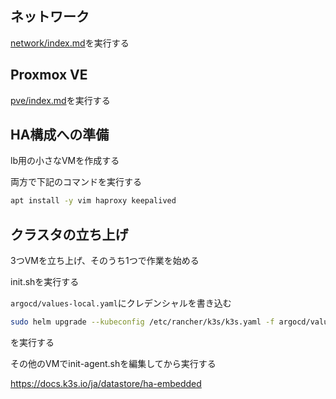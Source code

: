 ## ネットワーク

[network/index.md](network/index.md)を実行する

## Proxmox VE

[pve/index.md](pve/index.md)を実行する

## HA構成への準備

lb用の小さなVMを作成する

両方で下記のコマンドを実行する

```bash
apt install -y vim haproxy keepalived
```



## クラスタの立ち上げ

3つVMを立ち上げ、そのうち1つで作業を始める

init.shを実行する

`argocd/values-local.yaml`にクレデンシャルを書き込む

```bash
sudo helm upgrade --kubeconfig /etc/rancher/k3s/k3s.yaml -f argocd/values-local.yaml -i init argocd/
```

を実行する

その他のVMでinit-agent.shを編集してから実行する

https://docs.k3s.io/ja/datastore/ha-embedded